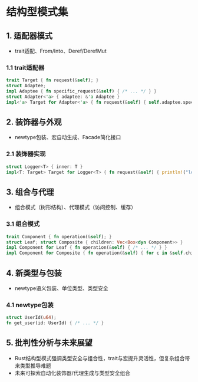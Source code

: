 # 结构型模式集

## 1. 适配器模式

- trait适配、From/Into、Deref/DerefMut

### 1.1 trait适配器

```rust
trait Target { fn request(&self); }
struct Adaptee;
impl Adaptee { fn specific_request(&self) { /* ... */ } }
struct Adapter<'a> { adaptee: &'a Adaptee }
impl<'a> Target for Adapter<'a> { fn request(&self) { self.adaptee.specific_request(); } }
```

## 2. 装饰器与外观

- newtype包装、宏自动生成、Facade简化接口

### 2.1 装饰器实现

```rust
struct Logger<T> { inner: T }
impl<T: Target> Target for Logger<T> { fn request(&self) { println!("log"); self.inner.request(); } }
```

## 3. 组合与代理

- 组合模式（树形结构）、代理模式（访问控制、缓存）

### 3.1 组合模式

```rust
trait Component { fn operation(&self); }
struct Leaf; struct Composite { children: Vec<Box<dyn Component>> }
impl Component for Leaf { fn operation(&self) { /* ... */ } }
impl Component for Composite { fn operation(&self) { for c in &self.children { c.operation(); } } }
```

## 4. 新类型与包装

- newtype语义包装、单位类型、类型安全

### 4.1 newtype包装

```rust
struct UserId(u64);
fn get_user(id: UserId) { /* ... */ }
```

## 5. 批判性分析与未来展望

- Rust结构型模式强调类型安全与组合性，trait与宏提升灵活性，但复杂组合带来类型推导难题
- 未来可探索自动化装饰器/代理生成与类型安全组合
